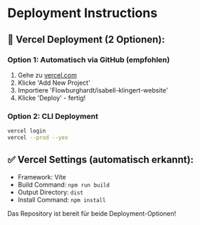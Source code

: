 # Deployment Instructions

## 🚀 Vercel Deployment (2 Optionen):

### Option 1: Automatisch via GitHub (empfohlen)
1. Gehe zu [vercel.com](https://vercel.com)
2. Klicke 'Add New Project'
3. Importiere 'Flowburghardt/isabell-klingert-website'
4. Klicke 'Deploy' - fertig\!

### Option 2: CLI Deployment
```bash
vercel login
vercel --prod --yes
```

## ✅ Vercel Settings (automatisch erkannt):
- Framework: Vite
- Build Command: `npm run build`
- Output Directory: `dist`
- Install Command: `npm install`

Das Repository ist bereit für beide Deployment-Optionen\!
